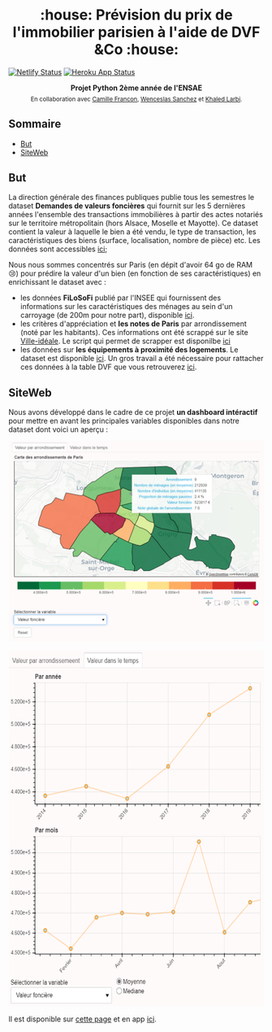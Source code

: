 <h1 align="center">:house: Prévision du prix de l'immobilier parisien à l'aide de DVF &Co :house:</h1>

[![Netlify Status](https://api.netlify.com/api/v1/badges/cd93f2ba-112f-453c-b445-c5cd3ddb8cb5/deploy-status)](https://app.netlify.com/sites/wenceslas/deploys) [![Heroku App Status](http://heroku-shields.herokuapp.com/parismutation)](https://parismutation.herokuapp.com)


<div align="center">
  <strong>Projet Python 2ème année de l'ENSAE</strong>
</div>

<div align="center">
  <sub>En collaboration avec 
  <a href="https://github.com/camillefrancon">Camille Francon</a>,
  <a href="https://github.com/Orlogskapten">Wenceslas Sanchez</a> et
    <a href="https://github.com/khaledlarbi">Khaled Larbi</a>.
</div>


## Sommaire
- [But](#but)
- [SiteWeb](#siteweb)


## But

La direction générale des finances publiques publie tous les semestres le dataset **Demandes de valeurs foncières** qui fournit sur les 5 dernières années l'ensemble des transactions immobilières à partir des actes notariés sur le territoire métropolitain (hors Alsace, Moselle et Mayotte). Ce dataset contient la valeur à laquelle le bien a été vendu, le type de transaction, les caractéristiques des biens (surface, localisation, nombre de pièce) etc. Les données sont accessibles [ici](https://datafoncier.cerema.fr/donnees/autres-donnees-foncieres/dvfplus-open-data);

Nous nous sommes concentrés sur Paris (en dépit d'avoir 64 go de RAM :cry:) pour prédire la valeur d'un bien (en fonction de ses caractéristiques) en enrichissant le dataset avec :
- les données **FiLoSoFi** publié par l'INSEE qui fournissent des informations sur les caractéristiques des ménages au sein d'un carroyage (de 200m pour notre part), disponible [ici](https://www.data.gouv.fr/fr/datasets/donnees-carroyees-issues-du-dispositif-sur-les-revenus-localises-fiscaux-et-sociaux-filosofi/).
- les critères d'appréciation et **les notes de Paris** par arrondissement (noté par les habitants). Ces informations ont été scrappé sur le site [Ville-idéale](https://www.ville-ideale.fr/). Le script qui permet de scrapper est disponilbe [ici](https://github.com/Orlogskapten/dvf_ensae_sbra/blob/master/script/ville_ideale_scraping.py)
- les données sur **les équipements à proximité des logements**. Le dataset est disponible [ici](https://www.insee.fr/fr/statistiques/fichier/3568638/bpe19_ensemble_xy_csv.zip). Un gros travail a été nécessaire pour rattacher ces données à la table DVF que vous retrouverez [ici](https://github.com/Orlogskapten/dvf_ensae_sbra/blob/master/khaled/notebook/localisation_service_bpe.ipynb).

## SiteWeb


Nous avons développé dans le cadre de ce projet **un dashboard intéractif** pour mettre en avant les principales variables disponibles dans notre dataset dont voici un aperçu :

<p align="center">
  <a href="https://wenceslas.netlify.app/projects/parismutation/">
  <img src="./img/dashboard.png" width="738">
  </a>
</p>

<p align="center">
  <a href="https://wenceslas.netlify.app/projects/parismutation/">
  <img src="./img/dashboard2.png" height="700">
  </a>
</p>

Il est disponible sur [cette page](https://wenceslas.netlify.app/projects/parismutation/) et en app [ici](https://parismutation.herokuapp.com/).
